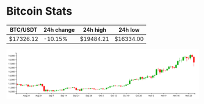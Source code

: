 # Bitcoin Stats

BTC/USDT|24h change|24h high|24h low|
|---|---|---|---|
|$17326.12|-10.15%|$19484.21|$16334.00|

<img src="./chart.svg">
